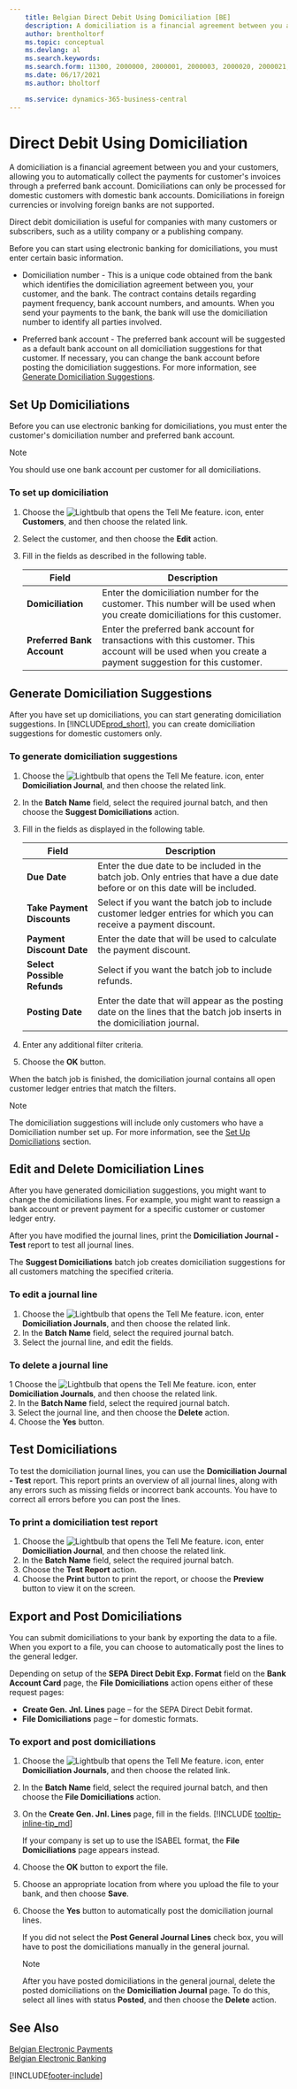 ```yaml
---
    title: Belgian Direct Debit Using Domiciliation [BE]
    description: A domiciliation is a financial agreement between you and your customers, allowing you to automatically collect the payments for customer's invoices.
    author: brentholtorf
    ms.topic: conceptual
    ms.devlang: al
    ms.search.keywords:
    ms.search.form: 11300, 2000000, 2000001, 2000003, 2000020, 2000021, 2000022
    ms.date: 06/17/2021
    ms.author: bholtorf

    ms.service: dynamics-365-business-central
---
```

# Direct Debit Using Domiciliation

A domiciliation is a financial agreement between you and your customers, allowing you to automatically collect the payments for customer's invoices through a preferred bank account. Domiciliations can only be processed for domestic customers with domestic bank accounts. Domiciliations in foreign currencies or involving foreign banks are not supported.  

Direct debit domiciliation is useful for companies with many customers or subscribers, such as a utility company or a publishing company.  

Before you can start using electronic banking for domiciliations, you must enter certain basic information.  

- Domiciliation number - This is a unique code obtained from the bank which identifies the domiciliation agreement between you, your customer, and the bank. The contract contains details regarding payment frequency, bank account numbers, and amounts. When you send your payments to the bank, the bank will use the domiciliation number to identify all parties involved.  

- Preferred bank account - The preferred bank account will be suggested as a default bank account on all domiciliation suggestions for that customer. If necessary, you can change the bank account before posting the domiciliation suggestions. For more information, see [Generate Domiciliation Suggestions](/dynamics365/business-central/LocalFunctionality/Belgium/direct-debit-using-domiciliation).  

## Set Up Domiciliations

Before you can use electronic banking for domiciliations, you must enter the customer's domiciliation number and preferred bank account.  

> [!NOTE]  
> You should use one bank account per customer for all domiciliations.  

### To set up domiciliation  

1. Choose the ![Lightbulb that opens the Tell Me feature.](../../media/ui-search/search_small.png "Tell me what you want to do") icon, enter **Customers**, and then choose the related link.  
2. Select the customer, and then choose the **Edit** action.  
3. Fill in the fields as described in the following table.  

    |Field|Description|  
    |-----|-----------|  
    |**Domiciliation**|Enter the domiciliation number for the customer. This number will be used when you create domiciliations for this customer.|  
    |**Preferred Bank Account**|Enter the preferred bank account for transactions with this customer. This account will be used when you create a payment suggestion for this customer.|  

## Generate Domiciliation Suggestions

After you have set up domiciliations, you can start generating domiciliation suggestions. In [!INCLUDE[prod_short](../../includes/prod_short.md)], you can create domiciliation suggestions for domestic customers only.  

### To generate domiciliation suggestions  

1. Choose the ![Lightbulb that opens the Tell Me feature.](../../media/ui-search/search_small.png "Tell me what you want to do") icon, enter **Domiciliation Journal**, and then choose the related link.  
2. In the **Batch Name** field, select the required journal batch, and then choose the **Suggest Domiciliations** action.  
3. Fill in the fields as displayed in the following table.  

    |Field|Description|  
    |---------------------------------|---------------------------------------|  
    |**Due Date**|Enter the due date to be included in the batch job. Only entries that have a due date before or on this date will be included.|  
    |**Take Payment Discounts**|Select if you want the batch job to include customer ledger entries for which you can receive a payment discount.|  
    |**Payment Discount Date**|Enter the date that will be used to calculate the payment discount.|  
    |**Select Possible Refunds**|Select if you want the batch job to include refunds.|  
    |**Posting Date**|Enter the date that will appear as the posting date on the lines that the batch job inserts in the domiciliation journal.|  

4. Enter any additional filter criteria.  
5. Choose the **OK** button.  

When the batch job is finished, the domiciliation journal contains all open customer ledger entries that match the filters.  

> [!NOTE]  
> The domiciliation suggestions will include only customers who have a Domiciliation number set up. For more information, see the [Set Up Domiciliations](#set-up-domiciliations) section.  

## Edit and Delete Domiciliation Lines

After you have generated domiciliation suggestions, you might want to change the domiciliations lines. For example, you might want to reassign a bank account or prevent payment for a specific customer or customer ledger entry.  

After you have modified the journal lines, print the **Domiciliation Journal - Test** report to test all journal lines.  

The **Suggest Domiciliations** batch job creates domiciliation suggestions for all customers matching the specified criteria.  

### To edit a journal line  

1. Choose the ![Lightbulb that opens the Tell Me feature.](../../media/ui-search/search_small.png "Tell me what you want to do") icon, enter **Domiciliation Journals**, and then choose the related link.  
2. In the **Batch Name** field, select the required journal batch.  
3. Select the journal line, and edit the fields.  

### To delete a journal line  

1  Choose the ![Lightbulb that opens the Tell Me feature.](../../media/ui-search/search_small.png "Tell me what you want to do") icon, enter **Domiciliation Journals**, and then choose the related link.  
2. In the **Batch Name** field, select the required journal batch.  
3. Select the journal line, and then choose the **Delete** action.  
4. Choose the **Yes** button.  

## Test Domiciliations

To test the domiciliation journal lines, you can use the **Domiciliation Journal - Test** report. This report prints an overview of all journal lines, along with any errors such as missing fields or incorrect bank accounts. You have to correct all errors before you can post the lines.  

### To print a domiciliation test report  

1. Choose the ![Lightbulb that opens the Tell Me feature.](../../media/ui-search/search_small.png "Tell me what you want to do") icon, enter **Domiciliation Journal**, and then choose the related link.  
2. In the **Batch Name** field, select the required journal batch.  
3. Choose the **Test Report** action.  
4. Choose the **Print** button to print the report, or choose the **Preview** button to view it on the screen.  

## Export and Post Domiciliations

You can submit domiciliations to your bank by exporting the data to a file. When you export to a file, you can choose to automatically post the lines to the general ledger.  

Depending on setup of the **SEPA Direct Debit Exp. Format** field on the **Bank Account Card** page, the **File Domiciliations** action opens either of these request pages:  

- **Create Gen. Jnl. Lines** page – for the SEPA Direct Debit format.  
- **File Domiciliations** page – for domestic formats.  

### To export and post domiciliations

1. Choose the ![Lightbulb that opens the Tell Me feature.](../../media/ui-search/search_small.png "Tell me what you want to do") icon, enter **Domiciliation Journals**, and then choose the related link.  
2. In the **Batch Name** field, select the required journal batch, and then choose the **File Domiciliations** action.  
3. On the **Create Gen. Jnl. Lines** page, fill in the fields. [!INCLUDE [tooltip-inline-tip_md](../../includes/tooltip-inline-tip_md.md)]

    If your company is set up to use the ISABEL format, the **File Domiciliations** page appears instead.
4. Choose the **OK** button to export the file.  
5. Choose an appropriate location from where you upload the file to your bank, and then choose **Save**.  
6. Choose the **Yes** button to automatically post the domiciliation journal lines.  

    If you did not select the **Post General Journal Lines** check box, you will have to post the domiciliations manually in the general journal.  

    > [!NOTE]  
    >  After you have posted domiciliations in the general journal, delete the posted domiciliations on the **Domiciliation Journal** page. To do this, select all lines with status **Posted**, and then choose the **Delete** action.  

## See Also

[Belgian Electronic Payments](belgian-electronic-payments.md)  
[Belgian Electronic Banking](belgian-electronic-banking.md)  


[!INCLUDE[footer-include](../../includes/footer-banner.md)]